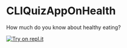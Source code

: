 # CLIQuizAppOnHealth
How much do you know about healthy eating?

[![Try on repl.it](https://repl-badge.jajoosam.repl.co/try.png)](https://replit.com/@chaitanya-repl/CLIQuizAppOnHealth?v=1)

